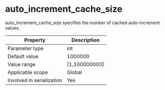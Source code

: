 auto_increment_cache_size
==============================================
<!-- # docslug#/oceanbase-database/oceanbase-database/V4.0.0/auto_increment_cache_size-1-2-3-4 -->
auto_increment_cache_size specifies the number of cached auto-increment values.


| **Property** | **Description** |
|---------|------------------|
| Parameter type | int |
| Default value | 1000000 |
| Value range | [1,100000000] |
| Applicable scope | Global |
| Involved in serialization | Yes |



